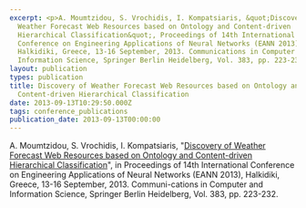 ```yaml
---
excerpt: <p>A. Moumtzidou, S. Vrochidis, I. Kompatsiaris, &quot;Discovery of
  Weather Forecast Web Resources based on Ontology and Content-driven
  Hierarchical Classification&quot;, Proceedings of 14th International
  Conference on Engineering Applications of Neural Networks (EANN 2013),
  Halkidiki, Greece, 13-16 September, 2013. Communications in Computer and
  Information Science, Springer Berlin Heidelberg, Vol. 383, pp. 223-232.</p>
layout: publication
types: publication
title: Discovery of Weather Forecast Web Resources based on Ontology and
  Content-driven Hierarchical Classification
date: 2013-09-13T10:29:50.000Z
tags: conference_publications
publication_date: 2013-09-13T00:00:00
---
```

A. Moumtzidou, S. Vrochidis, I. Kompatsiaris, "[Discovery of Weather Forecast Web Resources based on Ontology and Content-driven Hierarchical Classification](https://link.springer.com/chapter/10.1007/978-3-642-41013-0_23)", in Proceedings of 14th International Conference on Engineering Applications of Neural Networks (EANN 2013), Halkidiki, Greece, 13-16 September, 2013. Communi-cations in Computer and Information Science, Springer Berlin Heidelberg, Vol. 383, pp. 223-232.
